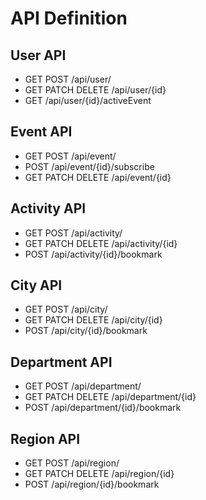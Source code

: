 # API Definition

## User API

* GET POST /api/user/
* GET PATCH DELETE /api/user/{id}
* GET /api/user/{id}/activeEvent

## Event API

* GET POST /api/event/
* POST /api/event/{id}/subscribe
* GET PATCH DELETE /api/event/{id}

## Activity API

* GET POST /api/activity/
* GET PATCH DELETE /api/activity/{id}
* POST /api/activity/{id}/bookmark

## City API

* GET POST /api/city/
* GET PATCH DELETE /api/city/{id}
* POST /api/city/{id}/bookmark

## Department API

* GET POST /api/department/
* GET PATCH DELETE /api/department/{id}
* POST /api/department/{id}/bookmark

## Region API

* GET POST /api/region/
* GET PATCH DELETE /api/region/{id}
* POST /api/region/{id}/bookmark
